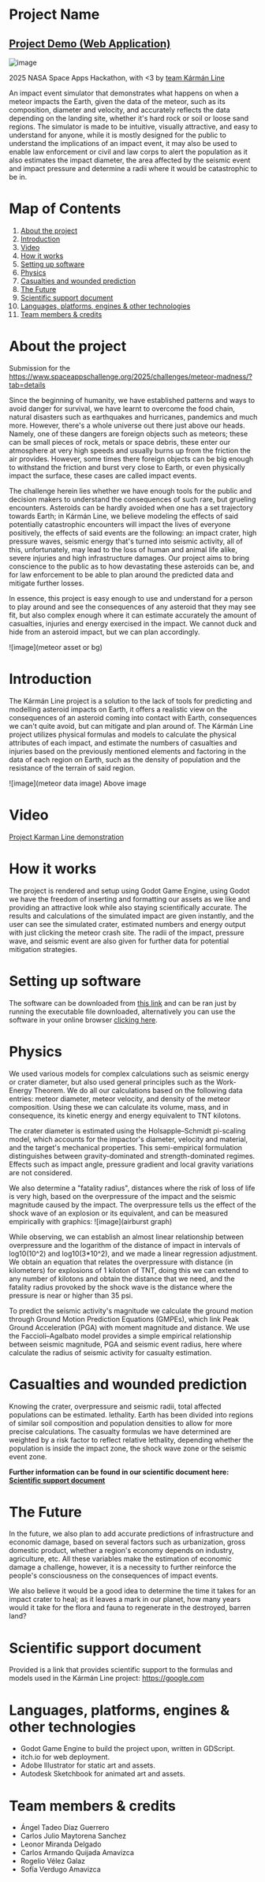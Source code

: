 # Project Name
## [Project Demo (Web Application)](https://pugzzzf.itch.io/space-monkey)
![image](link)

2025 NASA Space Apps Hackathon, with <3 by [team  Kármán Line](https://www.spaceappschallenge.org/2025/find-a-team/karman-line/)

An impact event simulator that demonstrates what happens on when a meteor impacts the Earth, given the data of the meteor, such as its composition, diameter and velocity, and accurately reflects the data depending on the landing site, whether it's hard rock or soil or loose sand regions. The simulator is made to be intuitive, visually attractive, and easy to understand for anyone, while it is mostly designed for the public to understand the implications of an impact event, it may also be used to enable law enforcement or civil and law corps to alert the population as it also estimates the impact diameter, the area affected by the seismic event and impact pressure and determine a radii where it would be catastrophic to be in.

# Map of Contents

1. [About the project](#about-the-project)
2. [Introduction](#introduction)
3. [Video](#video)
4. [How it works](#how-it-works)
5. [Setting up software](#setting-up-software)
6. [Physics](#physics)
7. [Casualties and wounded prediction](#casualties-and-wounded-prediction)
8. [The Future](#the-future)
9. [Scientific support document](#scientific-support-document)
10. [Languages, platforms, engines & other technologies](#languages,-platforms,-engines-&-other-technologies)
11. [Team members & credits](#team-members-&-credits)

# About the project

Submission for the https://www.spaceappschallenge.org/2025/challenges/meteor-madness/?tab=details

Since the beginning of humanity, we have established patterns and ways to avoid danger for survival, we have learnt to overcome the food chain, natural disasters such as earthquakes and hurricanes, pandemics and much more. However, there's a whole universe out there just above our heads. Namely, one of these dangers are foreign objects such as meteors; these can be small pieces of rock, metals or space debris, these enter our atmosphere at very high speeds and usually burns up from the friction the air provides. However, some times there foreign objects can be big enough to withstand the friction and burst very close to Earth, or even physically impact the surface, these cases are called impact events.

The challenge herein lies whether we have enough tools for the public and decision makers to understand the consequences of such rare, but grueling encounters. Asteroids can be hardly avoided when one has a set trajectory towards Earth; in Kármán Line, we believe modeling the effects of said potentially catastrophic encounters will impact the lives of everyone positively, the effects of said events are the following: an impact crater, high pressure waves, seismic energy that's turned into seismic activity, all of this, unfortunately, may lead to the loss of human and animal life alike, severe injuries and high infrastructure damages. Our project aims to bring conscience to the public as to how devastating these asteroids can be, and for law enforcement to be able to plan around the predicted data and mitigate further losses.

In essence, this project is easy enough to use and understand for a person to play around and see the consequences of any asteroid that they may see fit, but also complex enough where it can estimate accurately the amount of casualties, injuries and energy exercised in the impact. We cannot duck and hide from an asteroid impact, but we can plan accordingly.

![image](meteor asset or bg)

# Introduction

The Kármán Line project is a solution to the lack of tools for predicting and modelling asteroid impacts on Earth, it offers a realistic view on the consequences of an asteroid coming into contact with Earth, consequences we can't quite avoid, but can mitigate and plan around of. The Kármán Line project utilizes physical formulas and models to calculate the physical attributes of each impact, and estimate the numbers of casualties and injuries based on the previously mentioned elements and factoring in the data of each region on Earth, such as the density of population and the resistance of the terrain of said region.

![image](meteor data image)
Above image

# Video
[Project Karman Line demonstration](https://www.youtube.com)

# How it works
The project is rendered and setup using Godot Game Engine, using Godot we have the freedom of inserting and formatting our assets as we like and providing an attractive look while also staying scientifically accurate. The results and calculations of the simulated impact are given instantly, and the user can see the simulated crater, estimated numbers and energy output with just clicking the meteor crash site. The radii of the impact, pressure wave, and seismic event are also given for further data for potential mitigation strategies.

# Setting up software

The software can be downloaded from [this link](https://github.com) and can be ran just by running the executable file downloaded, alternatively you can use the software in your online browser [clicking here](https://itch.io).

# Physics

We used various models for complex calculations such as seismic energy or crater diameter, but also used general principles such as the Work-Energy Theorem. We do all our calculations based on the following data entries: meteor diameter, meteor velocity, and density of the meteor composition. Using these we can calculate its volume, mass, and in consequence, its kinetic energy and energy equivalent to TNT kilotons.

The crater diameter is estimated using the Holsapple–Schmidt pi-scaling model, which accounts for the impactor's diameter, velocity and material, and the target's mechanical properties. This semi-empirical formulation distinguishes between gravity-dominated and strength-dominated regimes. Effects such as impact angle, pressure gradient and local gravity variations are not considered. 


We also determine a "fatality radius", distances where the risk of loss of life is very high, based on the overpressure of the impact and the seismic magnitude caused by the impact. The overpressure tells us the effect of the shock wave of an explosion or its equivalent, and can be measured empirically with graphics:
![image](airburst graph)

While observing, we can establish an almost linear relationship between overpressure and the logarithm of the distance of impact in intervals of log10(10^2) and log10(3*10^2), and we made a linear regression adjustment. We obtain an equation that relates the overpressure with distance (in kilometers) for explosions of 1 kiloton of TNT, doing this we can extend to any number of kilotons and obtain the distance that we need, and the fatality radius provoked by the shock wave is the distance where the pressure is near or higher than 35 psi.

To predict the seismic activity's magnitude we calculate the ground motion through Ground Motion Prediction Equations (GMPEs), which link Peak Ground Acceleration (PGA) with moment magnitude and distance. We use the Faccioli–Agalbato model provides a simple empirical relationship between seismic magnitude, PGA and seismic event radius, here where calculate the radius of seismic activity for casualty estimation.

# Casualties and wounded prediction

Knowing the crater, overpressure and seismic radii, total affected populations can be estimated. lethality. Earth has been divided into regions of similar soil composition and population densities to allow for more precise calculations.
The casualty formulas we have determined are weighted by a risk factor to reflect relative lethality, depending whether the population is inside the impact zone, the shock wave zone or the seismic event zone.

**Further information can be found in our scientific document here: [Scientific support document](#scientific-support-document)**

# The Future

In the future, we also plan to add accurate predictions of infrastructure and economic damage, based on several factors such as urbanization, gross domestic product, whether a region's economy depends on industry, agriculture, etc. All these variables make the estimation of economic damage a challenge, however, it is a necessity to further reinforce the people's consciousness on the consequences of impact events.

We also believe it would be a good idea to determine the time it takes for an impact crater to heal; as it leaves a mark in our planet, how many years would it take for the flora and fauna to regenerate in the destroyed, barren land?


# Scientific support document

Provided is a link that provides scientific support to the formulas and models used in the Kármán Line project: https://google.com

# Languages, platforms, engines & other technologies

- Godot Game Engine to build the project upon, written in GDScript.
- itch.io for web deployment.
- Adobe Illustrator for static art and assets.
- Autodesk Sketchbook for animated art and assets.

# Team members & credits

- Ángel Tadeo Díaz Guerrero
- Carlos Julio Maytorena Sanchez
- Leonor Miranda Delgado
- Carlos Armando Quijada Amavizca
- Rogelio Vélez Galaz
- Sofía Verdugo Amavizca 
